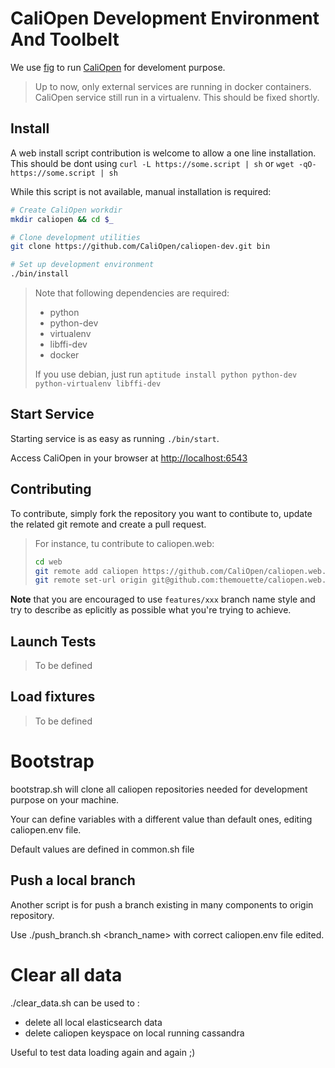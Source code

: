 # CaliOpen Development Environment And Toolbelt

We use [fig](http://fig.sh) to run [CaliOpen](http://caliopen.org) for
develoment purpose.

> Up to now, only external services are running in docker containers.
> CaliOpen service still run in a virtualenv. This should be fixed shortly.

## Install

A web install script contribution is welcome to allow a one line installation.
This should be dont using `curl -L https://some.script | sh` or
`wget -qO- https://some.script | sh`

While this script is not available, manual installation is required:

``` sh
# Create CaliOpen workdir
mkdir caliopen && cd $_

# Clone development utilities
git clone https://github.com/CaliOpen/caliopen-dev.git bin

# Set up development environment
./bin/install
```

> Note that following dependencies are required:
>
> * python
> * python-dev
> * virtualenv
> * libffi-dev
> * docker
>
> If you use debian, just run
> `aptitude install python python-dev python-virtualenv libffi-dev`

## Start Service

Starting service is as easy as running `./bin/start`.

Access CaliOpen in your browser at [http://localhost:6543](http://localhost:6543)

## Contributing

To contribute, simply fork the repository you want to contibute to, update the
related git remote and create a pull request.

> For instance, tu contribute to caliopen.web:
>
> ``` sh
> cd web
> git remote add caliopen https://github.com/CaliOpen/caliopen.web.git
> git remote set-url origin git@github.com:themouette/caliopen.web.git
> ```

**Note** that you are encouraged to use `features/xxx` branch name style and try
to describe as eplicitly as possible what you're trying to achieve.

## Launch Tests

> To be defined

## Load fixtures

> To be defined

# Bootstrap

bootstrap.sh will clone all caliopen repositories needed
for development purpose on your machine.

Your can define variables with a different value than default
ones, editing caliopen.env file.

Default values are defined in common.sh file

## Push a local branch

Another script is for push a branch existing in many components
to origin repository.

Use ./push_branch.sh <branch_name> with correct caliopen.env
file edited.

# Clear all data

./clear_data.sh can be used to :
- delete all local elasticsearch data
- delete caliopen keyspace on local running cassandra

Useful to test data loading again and again ;)
